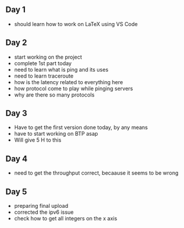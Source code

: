 ## Day 1

- should learn how to work on LaTeX using VS Code

## Day 2

- start working on the project
- complete 1st part today 
- need to learn what is ping and its uses
- need to learn traceroute
- how is the latency related to everything here
- how protocol come to play while pinging servers
- why are there so many protocols

## Day 3

- Have to get the first version done today, by any means
- have to start working on BTP asap 
- Will give 5 H to this

## Day 4

- need to get the throughput correct, becaause it seems to be wrong

## Day 5

- preparing final upload
- corrected the ipv6 issue
- check how to get all integers on the x axis